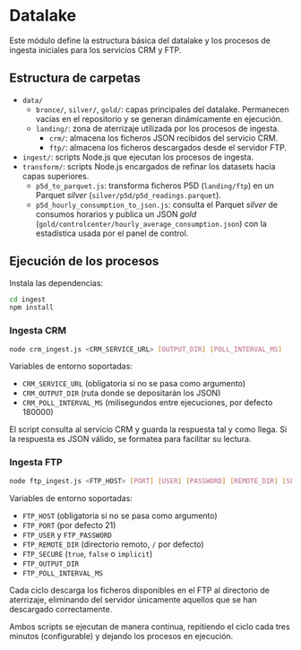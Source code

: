 # Datalake

Este módulo define la estructura básica del datalake y los procesos de ingesta iniciales para los servicios CRM y FTP.

## Estructura de carpetas

- `data/`
  - `bronce/`, `silver/`, `gold/`: capas principales del datalake. Permanecen vacías en el repositorio y se generan dinámicamente en ejecución.
  - `landing/`: zona de aterrizaje utilizada por los procesos de ingesta.
    - `crm/`: almacena los ficheros JSON recibidos del servicio CRM.
    - `ftp/`: almacena los ficheros descargados desde el servidor FTP.
- `ingest/`: scripts Node.js que ejecutan los procesos de ingesta.
- `transform/`: scripts Node.js encargados de refinar los datasets hacia capas superiores.
  - `p5d_to_parquet.js`: transforma ficheros P5D (`landing/ftp`) en un Parquet *silver* (`silver/p5d/p5d_readings.parquet`).
  - `p5d_hourly_consumption_to_json.js`: consulta el Parquet *silver* de consumos horarios y publica un JSON *gold* (`gold/controlcenter/hourly_average_consumption.json`) con la estadística usada por el panel de control.

## Ejecución de los procesos

Instala las dependencias:

```bash
cd ingest
npm install
```

### Ingesta CRM

```bash
node crm_ingest.js <CRM_SERVICE_URL> [OUTPUT_DIR] [POLL_INTERVAL_MS]
```

Variables de entorno soportadas:

- `CRM_SERVICE_URL` (obligatoria si no se pasa como argumento)
- `CRM_OUTPUT_DIR` (ruta donde se depositarán los JSON)
- `CRM_POLL_INTERVAL_MS` (milisegundos entre ejecuciones, por defecto 180000)

El script consulta al servicio CRM y guarda la respuesta tal y como llega. Si la respuesta es JSON válido, se formatea para facilitar su lectura.

### Ingesta FTP

```bash
node ftp_ingest.js <FTP_HOST> [PORT] [USER] [PASSWORD] [REMOTE_DIR] [SECURE] [OUTPUT_DIR] [POLL_INTERVAL_MS]
```

Variables de entorno soportadas:

- `FTP_HOST` (obligatoria si no se pasa como argumento)
- `FTP_PORT` (por defecto 21)
- `FTP_USER` y `FTP_PASSWORD`
- `FTP_REMOTE_DIR` (directorio remoto, `/` por defecto)
- `FTP_SECURE` (`true`, `false` o `implicit`)
- `FTP_OUTPUT_DIR`
- `FTP_POLL_INTERVAL_MS`

Cada ciclo descarga los ficheros disponibles en el FTP al directorio de aterrizaje, eliminando del servidor únicamente aquellos que se han descargado correctamente.

Ambos scripts se ejecutan de manera continua, repitiendo el ciclo cada tres minutos (configurable) y dejando los procesos en ejecución.
